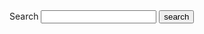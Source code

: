 <form action="{{ page.url + '/search.html' }}" method="get">
  <label for="search-box">Search</label>
  <input type="text" id="search-box" name="query">
  <input type="submit" value="search">
</form>

<ul id="search-results"></ul>

<script>
  window.store = {
    {% for page in site.pages %}
      "{{ page.url | relative_url | slugify }}": {
        "title": "{{ page.title | xml_escape }}",
        "author": "{{ page.author | xml_escape }}",
        "category": "{{ page.category | xml_escape }}",
        "content": {{ page.content | strip_html | strip_newlines | jsonify }},
        "tags": {{ page.tags | strip_html | strip_newlines | jsonify }},
        "url": "{{ page.url | relative_url | xml_escape }}"
      }
      {% unless forloop.last %},{% endunless %}
    {% endfor %}
  };
</script>
<script src="/assets/js/lunr.min.js"></script>
<script src="/assets/js/search.js"></script>